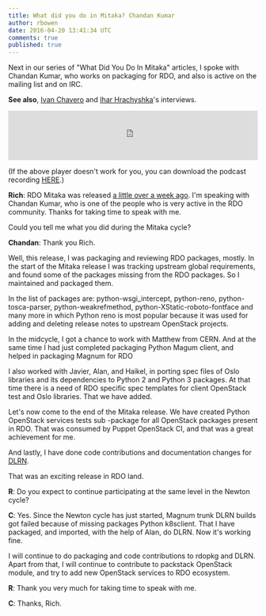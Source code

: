 ```yaml
---
title: What did you do in Mitaka? Chandan Kumar
author: rbowen
date: 2016-04-20 13:41:34 UTC
comments: true
published: true
---
```


Next in our series of "What Did You Do In Mitaka" articles, I spoke with Chandan Kumar, who works on packaging for RDO, and also is active on the mailing list and on IRC.

**See also**, [Ivan Chavero](https://www.rdoproject.org/blog/2016/04/what-did-you-do-in-mitaka-ivan-chavero/) and [Ihar Hrachyshka](https://www.rdoproject.org/blog/2016/04/what-did-you-do-in-mitaka-ihar-hrachyshka-talks-about-neutron/)'s interviews.



<iframe id='audio_iframe' src='https://www.podbean.com/media/player/8wg55-5e987c?from=yiiadmin' data-link='http://www.podbean.com/media/player/8wg55-5e987c?from=yiiadmin' height='100' width='100%' frameborder='0' scrolling='no' data-name='pb-iframe-player' ></iframe>

(If the above player doesn't work for you, you can download the podcast recording [HERE](https://rdocommunity.podbean.com/mf/play/94gwty/chandan-kumar-mitaka.mp3/).)

**Rich**: RDO Mitaka was released [a little over a week ago](https://www.rdoproject.org/blog/2016/04/rdo-mitaka-released/). I'm speaking with
Chandan Kumar, who is one of the people who is very active in the RDO
community. Thanks for taking time to speak with me.

Could you tell me what you did during the Mitaka cycle?

**Chandan**: Thank you Rich.

Well, this release, I was packaging and reviewing RDO packages,
mostly. In the start of the Mitaka release I was tracking upstream
global requirements, and found some of the packages missing from the
RDO packages. So I maintained and packaged them.

In the list of packages are: python-wsgi_intercept, python-reno,
python-tosca-parser, python-weakrefmethod,
python-XStatic-roboto-fontface and many more in which
Python reno is most popular because it was used for adding and
deleting release notes to upstream OpenStack projects.

In the midcycle, I got a chance to work with Matthew from CERN. And at
the same time I had just completed packaging Python Magum client, and
helped in packaging Magnum for RDO

I also worked with Javier, Alan, and Haikel, in porting spec files of
Oslo libraries and its dependencies to Python 2 and Python 3 packages.
At that time there is a need of RDO specific spec templates for client
OpenStack test and Oslo libraries. That we have added.

Let's now come to the end of the Mitaka release. We have created
Python OpenStack services tests sub -package for all OpenStack
packages present in RDO. That was consumed by Puppet OpenStack CI,
and that was a great achievement for me.

And lastly, I have done code contributions and documentation changes
for [DLRN](https://www.rdoproject.org/blog/2016/04/naming-is-hard-or-who-let-the-vowels-out/).

That was an exciting release in RDO land.

**R**: Do you expect to continue participating at the same level in the
Newton cycle?

**C**: Yes. Since the Newton cycle has just started, Magnum trunk DLRN
builds got failed because of missing packages Python k8sclient. That I
have packaged, and imported, with the help of Alan, do DLRN. Now
it's working fine.

I will continue to do packaging and code contributions to rdopkg and
DLRN. Apart from that, I will continue to contribute to packstack
OpenStack module, and try to add new OpenStack services to RDO
ecosystem.

**R**: Thank you very much for taking time to speak with me.

**C**: Thanks, Rich.